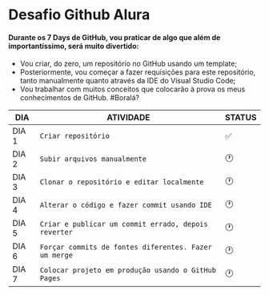 # Desafio Github Alura

#### Durante os 7 Days de GitHub, vou praticar de algo que além de importantíssimo, será muito divertido: 
- Vou criar, do zero, um repositório no GitHub usando um template; 
- Posteriormente, vou começar a fazer requisições para este repositório, tanto manualmente quanto através da IDE do Visual Studio Code; 
- Vou trabalhar com muitos conceitos que colocarão à prova os meus conhecimentos de GitHub. #Boralá?

|  DIA   |                               ATIVIDADE              |STATUS            |
|--------|------------------------------------------------------|------------------|
|DIA 1   |`Criar repositório`                                   |:white_check_mark:|
|DIA 2   |`Subir arquivos manualmente`                          | :clock1:         |
|DIA 3   |`Clonar o repositório e editar localmente`            | :clock1:         |
|DIA 4   |`Alterar o código e fazer commit usando IDE`          | :clock1:         |
|DIA 5   |`Criar e publicar um commit errado, depois reverter`  | :clock1:         |
|DIA 6   |`Forçar commits de fontes diferentes. Fazer um merge` | :clock1:         |
|DIA 7   |`Colocar projeto em produção usando o GitHub Pages`   | :clock1:         |
